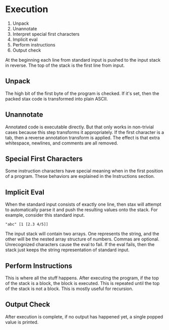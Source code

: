 # Execution

1. Unpack
2. Unannotate
3. Interpret special first characters
4. Implicit eval
5. Perform instructions
6. Output check

At the beginning each line from standard input is pushed to the input stack in reverse.  The top of the stack is the first line from input.

## Unpack
The high bit of the first byte of the program is checked.  If it's set, then the packed stax code is transformed into plain ASCII.

## Unannotate
Annotated code is executable directly.  But that only works in non-trivial cases because this step transforms it appropriately.  If the first character is a tab, then a reverse annotation transform is applied.  The effect is that extra whitespace, newlines, and comments are all removed.

## Special First Characters
Some instruction characters have special meaning when in the first position of a program.  These behaviors are explained in the Instructions section.

## Implicit Eval
When the standard input consists of exactly one line, then stax will attempt to automatically parse it and push the resulting values onto the stack.  For example, consider this standard input.

    "abc" [1 [2.3 4/5]]

The input stack will contain two arrays.  One represents the string, and the other will be the nested array structure of numbers.  Commas are optional.  Unrecognized characters cause the eval to fail.  If the eval fails, then the stack just keeps the string representation of standard input.

## Perform Instructions
This is where all the stuff happens.  After executing the program, if the top of the stack is a block, the block is executed.  This is repeated until the top of the stack is not a block.  This is mostly useful for recursion.

## Output Check
After execution is complete, if no output has happened yet, a single popped value is printed.
